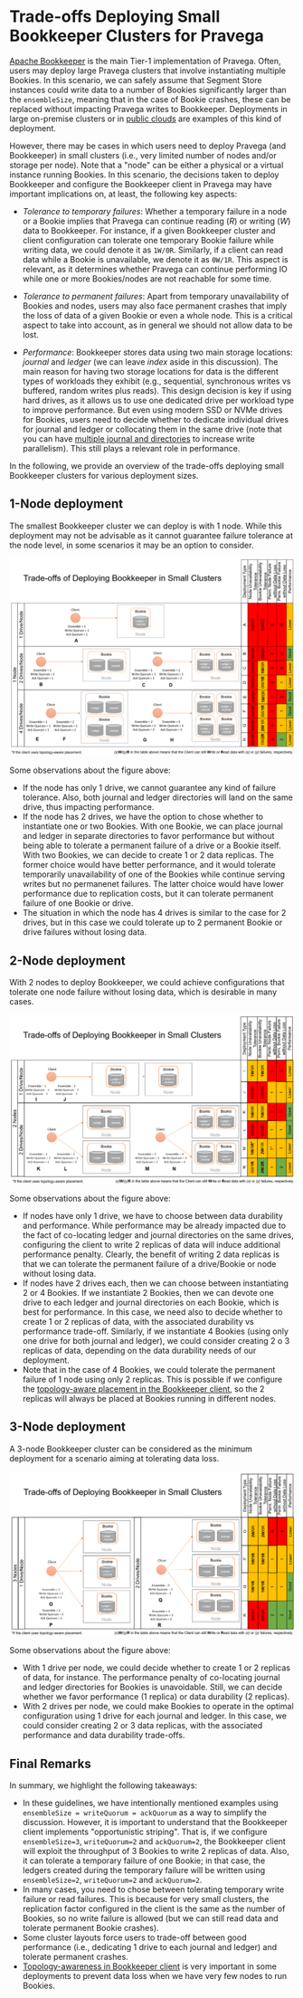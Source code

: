 <!--
Copyright Pravega Authors.

Licensed under the Apache License, Version 2.0 (the "License");
you may not use this file except in compliance with the License.
You may obtain a copy of the License at

    http://www.apache.org/licenses/LICENSE-2.0

Unless required by applicable law or agreed to in writing, software
distributed under the License is distributed on an "AS IS" BASIS,
WITHOUT WARRANTIES OR CONDITIONS OF ANY KIND, either express or implied.
See the License for the specific language governing permissions and
limitations under the License.
-->
# Trade-offs Deploying Small Bookkeeper Clusters for Pravega

[Apache Bookkeeper](https://bookkeeper.apache.org/) is the main 
Tier-1 implementation of Pravega. Often, users may deploy large 
Pravega clusters that involve instantiating multiple Bookies. 
In this scenario, we can safely assume that Segment Store instances 
could write data to a number of Bookies significantly larger than the 
`ensembleSize`, meaning that in the case of Bookie crashes, these can 
be replaced without impacting Pravega writes to Bookkeeper. Deployments 
in large on-premise clusters or in 
[public clouds](https://cncf.pravega.io/blog/2020/06/20/deploying-pravega-in-kubernetes/) 
are examples of this kind of deployment.

However, there may be cases in which users need to deploy Pravega
(and Bookkeeper) in small clusters (i.e., very limited number of nodes
and/or storage per node). Note that a "node" can be either a physical or
a virtual instance running Bookies. In this scenario, the decisions taken to 
deploy Bookkeeper and configure the Bookkeeper client in Pravega may have 
important implications on, at least, the following key aspects:

- _Tolerance to temporary failures_: Whether a temporary failure in a 
node or a Bookie implies that Pravega can continue reading (_R_) or writing
(_W_) data to Bookkeeper. For instance, if a given Bookkeeper cluster and 
client configuration can tolerate one temporary Bookie failure while writing
data, we could denote it as `1W/0R`. Similarly, if a client can read data
while a Bookie is unavailable, we denote it as `0W/1R`. This aspect is
relevant, as it determines whether Pravega can continue performing IO while
one or more Bookies/nodes are not reachable for some time.

- _Tolerance to permanent failures_: Apart from temporary unavailability of
Bookies and nodes, users may also face permanent crashes that imply the
loss of data of a given Bookie or even a whole node. This is a critical
aspect to take into account, as in general we should not allow data to 
be lost.

- _Performance_: Bookkeeper stores data using two main storage locations:
_journal_ and _ledger_ (we can leave _index_ aside in this discussion).
The main reason for having two storage locations for data is the different
types of workloads they exhibit (e.g., sequential, synchronous writes
vs buffered, random writes plus reads). This design decision is key
if using hard drives, as it allows us to use one dedicated drive per workload
type to improve performance. But even using modern SSD or NVMe drives for Bookies,
users need to decide whether to dedicate individual drives for journal and ledger
or collocating them in the same drive (note that you can have [multiple journal and
directories](https://bookkeeper.apache.org/docs/reference/config/) to increase write 
parallelism). This still plays a relevant role in performance.


In the following, we provide an overview of the trade-offs deploying small Bookkeeper clusters
for various deployment sizes.

## 1-Node deployment

The smallest Bookkeeper cluster we can deploy is with 1 node. While this deployment may not be
advisable as it cannot guarantee failure tolerance at the node level, in some scenarios it may
be an option to consider.

![Trade-off Deploying Small Bookkeeper Clusters for Pravega](../img/bookkeeper-small-deployment-1-node.png)

Some observations about the figure above:
- If the node has only 1 drive, we cannot guarantee any kind of failure tolerance. Also, both
journal and ledger directories will land on the same drive, thus impacting performance.
- If the node has 2 drives, we have the option to chose whether to instantiate one or two Bookies.
With one Bookie, we can place journal and ledger in separate directories to favor performance but without
being able to tolerate a permanent failure of a drive or a Bookie itself. With two Bookies, we can decide 
to create 1 or 2 data replicas. The former choice would have better performance, and it would 
tolerate temporarily unavailability of one of the Bookies while continue serving writes but no permanenet failures. 
The latter choice would have lower performance due to replication costs, but it can tolerate permanent failure 
of one Bookie or drive.
- The situation in which the node has 4 drives is similar to the case for 2 drives, but in this case
we could tolerate up to 2 permanent Bookie or drive failures without losing data.

## 2-Node deployment

With 2 nodes to deploy Bookkeeper, we could achieve configurations that tolerate one node failure without
losing data, which is desirable in many cases.

![Trade-off Deploying Small Bookkeeper Clusters for Pravega](../img/bookkeeper-small-deployment-2-nodes.png)

Some observations about the figure above:
- If nodes have only 1 drive, we have to choose between data durability and performance. While performance
may be already impacted due to the fact of co-locating ledger and journal directories on the same drives,
configuring the client to write 2 replicas of data will induce additional performance penalty. Clearly, the
benefit of writing 2 data replicas is that we can tolerate the permanent failure of a drive/Bookie or node
without losing data.
- If nodes have 2 drives each, then we can choose between instantiating 2 or 4 Bookies. If we instantiate 2
Bookies, then we can devote one drive to each ledger and journal directories on each Bookie, which is best
for performance. In this case, we need also to decide whether to create 1 or 2 replicas of data, with the
associated durability vs performance trade-off. Similarly, if we instantiate 4 Bookies (using only one drive
for both journal and ledger), we could consider creating 2 o 3 replicas of data, depending on the data durability
needs of our deployment.
- Note that in the case of 4 Bookies, we could tolerate the permanent failure of 1 node using only 2 replicas.
This is possible if we configure the [topology-aware placement in the Bookkeeper client](https://bookkeeper.apache.org/docs/latest/api/javadoc/org/apache/bookkeeper/client/TopologyAwareEnsemblePlacementPolicy.html),
so the 2 replicas will always be placed at Bookies running in different nodes.

## 3-Node deployment

A 3-node Bookkeeper cluster can be considered as the minimum deployment for a scenario aiming at tolerating
data loss.

![Trade-off Deploying Small Bookkeeper Clusters for Pravega](../img/bookkeeper-small-deployment-3-nodes.png)

Some observations about the figure above:
- With 1 drive per node, we could decide whether to create 1 or 2 replicas of data, for instance. The performance
penalty of co-locating journal and ledger directories for Bookies is unavoidable. Still, we can decide whether
we favor performance (1 replica) or data durability (2 replicas).
- With 2 drives per node, we could make Bookies to operate in the optimal configuration using 1 drive for each
journal and ledger. In this case, we could consider creating 2 or 3 data replicas, with the associated performance
and data durability trade-offs.


## Final Remarks

In summary, we highlight the following takeaways:
- In these guidelines, we have intentionally mentioned examples using `ensembleSize = writeQuorum = ackQuorum` 
  as a way to simplify the discussion. However, it is important to understand that the Bookkeeper client implements
  "opportunistic striping". That is, if we configure `ensembleSize=3`, `writeQuorum=2` and `ackQuorum=2`, 
  the Bookkeeper client will exploit the throughput of 3 Bookies to write 2 replicas of data. Also, it can 
  tolerate a temporary failure of one Bookie; in that case, the ledgers created during the temporary failure 
  will be written using `ensembleSize=2`, `writeQuorum=2` and `ackQuorum=2`.
- In many cases, you need to chose between tolerating temporary write failure or read failures. 
  This is because for very small clusters, the replication factor
  configured in the client is the same as the number of Bookies, so no write failure
  is allowed (but we can still read data and tolerate permanent Bookie crashes).
- Some cluster layouts force users to trade-off between good performance
  (i.e., dedicating 1 drive to each journal and ledger) and tolerate permanent crashes.
- [Topology-awareness in Bookkeeper client](https://bookkeeper.apache.org/docs/latest/api/javadoc/org/apache/bookkeeper/client/EnsemblePlacementPolicy.html)
  is very important in some deployments to prevent data loss when we have very few nodes to run Bookies.